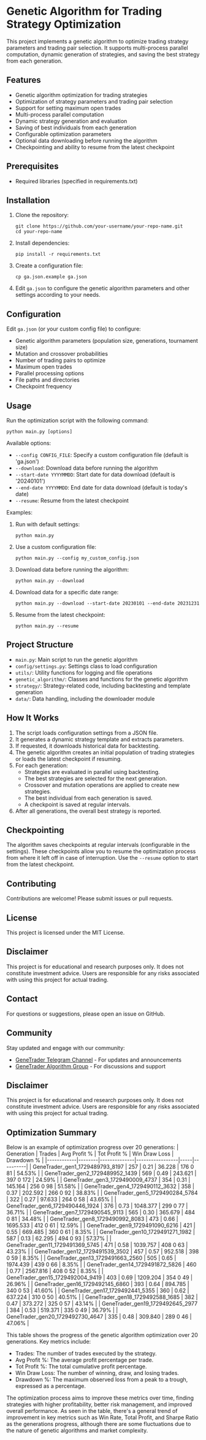 # Genetic Algorithm for Trading Strategy Optimization

This project implements a genetic algorithm to optimize trading strategy parameters and trading pair selection. It supports multi-process parallel computation, dynamic generation of strategies, and saving the best strategy from each generation.

## Features

- Genetic algorithm optimization for trading strategies
- Optimization of strategy parameters and trading pair selection
- Support for setting maximum open trades
- Multi-process parallel computation
- Dynamic strategy generation and evaluation
- Saving of best individuals from each generation
- Configurable optimization parameters
- Optional data downloading before running the algorithm
- Checkpointing and ability to resume from the latest checkpoint

## Prerequisites

- Required libraries (specified in requirements.txt)

## Installation

1. Clone the repository:
   ```
   git clone https://github.com/your-username/your-repo-name.git
   cd your-repo-name
   ```

2. Install dependencies:
   ```
   pip install -r requirements.txt
   ```

3. Create a configuration file:
   ```
   cp ga.json.example ga.json
   ```

4. Edit `ga.json` to configure the genetic algorithm parameters and other settings according to your needs.

## Configuration

Edit `ga.json` (or your custom config file) to configure:

- Genetic algorithm parameters (population size, generations, tournament size)
- Mutation and crossover probabilities
- Number of trading pairs to optimize
- Maximum open trades
- Parallel processing options
- File paths and directories
- Checkpoint frequency

## Usage

Run the optimization script with the following command:

```
python main.py [options]
```

Available options:

- `--config CONFIG_FILE`: Specify a custom configuration file (default is 'ga.json')
- `--download`: Download data before running the algorithm
- `--start-date YYYYMMDD`: Start date for data download (default is '20240101')
- `--end-date YYYYMMDD`: End date for data download (default is today's date)
- `--resume`: Resume from the latest checkpoint

Examples:

1. Run with default settings:
   ```
   python main.py
   ```

2. Use a custom configuration file:
   ```
   python main.py --config my_custom_config.json
   ```

3. Download data before running the algorithm:
   ```
   python main.py --download
   ```

4. Download data for a specific date range:
   ```
   python main.py --download --start-date 20230101 --end-date 20231231
   ```

5. Resume from the latest checkpoint:
   ```
   python main.py --resume
   ```

## Project Structure

- `main.py`: Main script to run the genetic algorithm
- `config/settings.py`: Settings class to load configuration
- `utils/`: Utility functions for logging and file operations
- `genetic_algorithm/`: Classes and functions for the genetic algorithm
- `strategy/`: Strategy-related code, including backtesting and template generation
- `data/`: Data handling, including the downloader module

## How It Works

1. The script loads configuration settings from a JSON file.
2. It generates a dynamic strategy template and extracts parameters.
3. If requested, it downloads historical data for backtesting.
4. The genetic algorithm creates an initial population of trading strategies or loads the latest checkpoint if resuming.
5. For each generation:
   - Strategies are evaluated in parallel using backtesting.
   - The best strategies are selected for the next generation.
   - Crossover and mutation operations are applied to create new strategies.
   - The best individual from each generation is saved.
   - A checkpoint is saved at regular intervals.
6. After all generations, the overall best strategy is reported.

## Checkpointing

The algorithm saves checkpoints at regular intervals (configurable in the settings). These checkpoints allow you to resume the optimization process from where it left off in case of interruption. Use the `--resume` option to start from the latest checkpoint.

## Contributing

Contributions are welcome! Please submit issues or pull requests.

## License

This project is licensed under the MIT License.

## Disclaimer

This project is for educational and research purposes only. It does not constitute investment advice. Users are responsible for any risks associated with using this project for actual trading.

## Contact

For questions or suggestions, please open an issue on GitHub.

## Community

Stay updated and engage with our community:

- [GeneTrader Telegram Channel](https://t.me/gene_trader) - For updates and announcements
- [GeneTrader Algorithm Group](https://t.me/gaalgo_trader) - For discussions and support

## Disclaimer

This project is for educational and research purposes only. It does not constitute investment advice. Users are responsible for any risks associated with using this project for actual trading.

## Optimization Summary

Below is an example of optimization progress over 20 generations:
| Generation | Trades | Avg Profit % | Tot Profit % | Win Draw Loss | Drawdown % |
|------------|--------|--------------|-----------------|-----|----------|
| GeneTrader_gen1_1729489793_8197 | 257 | 0.21 | 36.228 | 176     0    81 | 54.53% |
| GeneTrader_gen2_1729489952_1439 | 569 | 0.49 | 243.621 | 397     0   172 | 24.59% |
| GeneTrader_gen3_1729490009_4737 | 354 | 0.31 | 145.164 | 256     0    98 | 51.58% |
| GeneTrader_gen4_1729490112_3632 | 358 | 0.37 | 202.592 | 266     0    92 | 38.83% |
| GeneTrader_gen5_1729490284_5784 | 322 | 0.27 | 97.633 | 264     0    58 | 43.65% |
| GeneTrader_gen6_1729490446_1924 | 376 | 0.73 | 1048.377 | 299     0    77 | 36.71% |
| GeneTrader_gen7_1729490545_9113 | 565 | 0.30 | 365.679 | 484     0    81 | 34.48% |
| GeneTrader_gen8_1729490992_8083 | 473 | 0.66 | 1695.533 | 412     0    61 | 12.59% |
| GeneTrader_gen9_1729491090_6216 | 421 | 0.55 | 669.485 | 360     0    61 | 8.35% |
| GeneTrader_gen10_1729491271_1982 | 587 | 0.13 | 62.295 | 494     0    93 | 57.37% |
| GeneTrader_gen11_1729491369_5745 | 471 | 0.58 | 1039.757 | 408     0    63 | 43.23% |
| GeneTrader_gen12_1729491539_3502 | 457 | 0.57 | 952.518 | 398     0    59 | 8.35% |
| GeneTrader_gen13_1729491663_2560 | 505 | 0.65 | 1974.439 | 439     0    66 | 8.35% |
| GeneTrader_gen14_1729491872_5826 | 460 | 0.77 | 2567.816 | 408     0    52 | 8.35% |
| GeneTrader_gen15_1729492004_9419 | 403 | 0.69 | 1209.204 | 354     0    49 | 26.96% |
| GeneTrader_gen16_1729492145_6860 | 393 | 0.64 | 894.785 | 340     0    53 | 41.60% |
| GeneTrader_gen17_1729492441_5355 | 360 | 0.62 | 637.224 | 310     0    50 | 40.51% |
| GeneTrader_gen18_1729492588_1685 | 382 | 0.47 | 373.272 | 325     0    57 | 43.14% |
| GeneTrader_gen19_1729492645_2977 | 384 | 0.53 | 519.371 | 335     0    49 | 36.79% |
| GeneTrader_gen20_1729492730_4647 | 335 | 0.48 | 309.840 | 289     0    46 | 47.06% |

This table shows the progress of the genetic algorithm optimization over 20 generations. Key metrics include:

- Trades: The number of trades executed by the strategy.
- Avg Profit %: The average profit percentage per trade.
- Tot Profit %: The total cumulative profit percentage.
- Win Draw Loss: The number of winning, draw, and losing trades.
- Drawdown %: The maximum observed loss from a peak to a trough, expressed as a percentage.

The optimization process aims to improve these metrics over time, finding strategies with higher profitability, better risk management, and improved overall performance. As seen in the table, there's a general trend of improvement in key metrics such as Win Rate, Total Profit, and Sharpe Ratio as the generations progress, although there are some fluctuations due to the nature of genetic algorithms and market complexity.